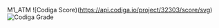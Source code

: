 M1_ATM
![Codiga Score)(https://api.codiga.io/project/32303/score/svg)
![Codiga Grade](https://api.codiga.io/project/32303/status/svg)
